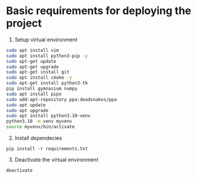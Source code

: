 # Basic requirements for deploying the project

1. Setup virtual environment

```bash
sudo apt install vim
sudo apt install python3-pip -y
sudo apt-get update
sudo apt-get upgrade
sudo apt-get install git
sudo apt install cmake -y
sudo apt-get install python3-tk
pip install gymnasium numpy
sudo apt install pipx
sudo add-apt-repository ppa:deadsnakes/ppa
sudo apt update
sudo apt upgrade
sudo apt install python3.10-venv
python3.10 -m venv myvenv
source myvenv/bin/activate
```

2. Install dependecies

```
pip install -r requirements.txt
```

3. Deactivate the virtual environment

```
deactivate
```
